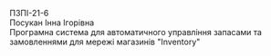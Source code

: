 ПЗПІ-21-6  
Посукан Інна Ігорівна  
Програмна система для автоматичного управління запасами та замовленнями для мережі магазинів "Inventory"
